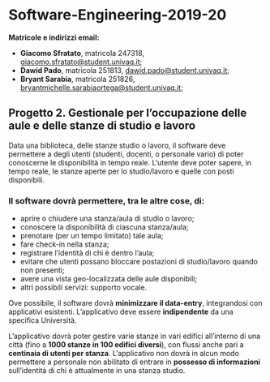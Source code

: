 # Software-Engineering-2019-20

<b>Matricole e indirizzi email:</b>
- <b>Giacomo Sfratato</b>, matricola 247318, giacomo.sfratato@student.univaq.it;
- <b>Dawid Pado</b>, matricola 251813, dawid.pado@student.univaq.it;
- <b>Bryant Sarabia</b>, matricola 251826, bryantmichelle.sarabiaortega@student.univaq.it;

## Progetto 2. Gestionale per l’occupazione delle aule e delle stanze di studio e lavoro

Data una biblioteca, delle stanze studio o lavoro, il software deve permettere a degli utenti (studenti, docenti, o personale vario) di poter conoscerne le disponibilità in tempo reale. L’utente deve poter sapere, in tempo reale, le stanze aperte per lo studio/lavoro e quelle con posti disponibili. 

### Il software dovrà permettere, tra le altre cose, di:
- aprire o chiudere una stanza/aula di studio o lavoro;
- conoscere la disponibilità di ciascuna stanza/aula;
- prenotare (per un tempo limitato) tale aula;
- fare check-in nella stanza;
- registrare l’identità di chi è dentro l’aula;
- evitare che utenti possano bloccare postazioni di studio/lavoro quando non presenti;
- avere una vista geo-localizzata delle aule disponibili;
- altri possibili servizi: supporto vocale.

Ove possibile, il software dovrà **minimizzare il data-entry**, integrandosi con applicativi esistenti. L’applicativo deve essere **indipendente** da una specifica Università.

L’applicativo dovrà poter gestire varie stanze in vari edifici all’interno di una città (fino a **1000 stanze in 100 edifici diversi**), con flussi anche pari a **centinaia di utenti per stanza**. L’applicativo non dovrà in alcun modo permettere a personale non abilitato di entrare in **possesso di informazioni** sull’identità di chi è attualmente in una stanza studio. 
